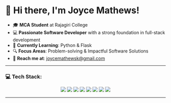 # 👋 Hi there, I'm **Joyce Mathews**!

- 🎓 **MCA Student** at Rajagiri College  
- 💻 **Passionate Software Developer** with a strong foundation in full-stack development  
- 🌱 **Currently Learning**: Python & Flask  
- 🔍 **Focus Areas**: Problem-solving & Impactful Software Solutions  
- 📧 **Reach me at**: joycemathewsk@gmail.com

---

### 💻 **Tech Stack:**

<p align="center">
  <img src="https://img.shields.io/badge/C-8B0000?style=for-the-badge&logo=c&logoColor=white" />
  <img src="https://img.shields.io/badge/Python-003366?style=for-the-badge&logo=python" />
  <img src="https://img.shields.io/badge/Django-004B36?style=for-the-badge&logo=django" />
  <img src="https://img.shields.io/badge/MySQL-9E2A2F?style=for-the-badge&logo=mysql&logoColor=white" />
  <img src="https://img.shields.io/badge/SQLite-006666?style=for-the-badge&logo=sqlite&logoColor=white" />
  <img src="https://img.shields.io/badge/PostgreSQL-2C3E50?style=for-the-badge&logo=postgresql&logoColor=white" />
  <img src="https://img.shields.io/badge/GitHub-101010?style=for-the-badge&logo=github&logoColor=white" />
  <img src="https://img.shields.io/badge/Android_Studio-007A32?style=for-the-badge&logo=androidstudio&logoColor=white" />
</p>

---

